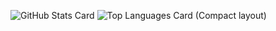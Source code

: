 ![GitHub Stats Card](https://github-readme-stats.vercel.app/api?username=tsutaj&show_icons=true&count_private=true)
![Top Languages Card (Compact layout)](https://github-readme-stats.vercel.app/api/top-langs/?username=tsutaj&layout=compact)
